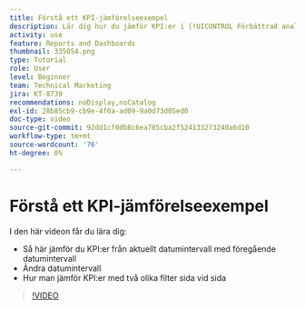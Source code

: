 ```yaml
---
title: Förstå ett KPI-jämförelseexempel
description: Lär dig hur du jämför KPI:er i [!UICONTROL Förbättrad analys] från det aktuella datumintervallet till ett tidigare datumintervall och hur du jämför KPI:er med två olika filter.
activity: use
feature: Reports and Dashboards
thumbnail: 335054.png
type: Tutorial
role: User
level: Beginner
team: Technical Marketing
jira: KT-8739
recommendations: noDisplay,noCatalog
exl-id: 28b85cb9-cb9e-4f0a-ad09-9a0d73d05ed0
doc-type: video
source-git-commit: 92dd1cf0db8c6ea785cba2f524133273240a6d10
workflow-type: tm+mt
source-wordcount: '76'
ht-degree: 0%

---
```


# Förstå ett KPI-jämförelseexempel

I den här videon får du lära dig:

* Så här jämför du KPI:er från aktuellt datumintervall med föregående datumintervall
* Ändra datumintervall
* Hur man jämför KPI:er med två olika filter sida vid sida

>[!VIDEO](https://video.tv.adobe.com/v/335054/?quality=12&learn=on)
